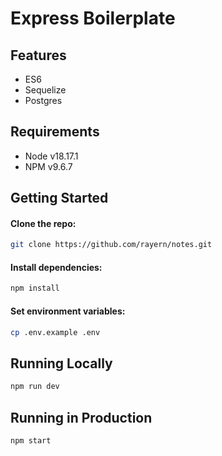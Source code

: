 # Express Boilerplate 

## Features 
 - ES6
 - Sequelize
 - Postgres

## Requirements
 - Node v18.17.1
 - NPM v9.6.7

## Getting Started

#### Clone the repo:
```bash
git clone https://github.com/rayern/notes.git
```

#### Install dependencies:
```bash
npm install
```

#### Set environment variables:

```bash
cp .env.example .env
```

## Running Locally

```bash
npm run dev
```

## Running in Production

```bash
npm start
```
